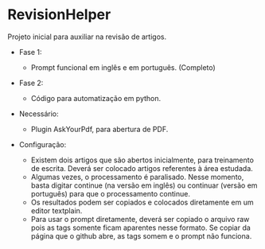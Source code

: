 # RevisionHelper

Projeto inicial para auxiliar na revisão de artigos.



- Fase 1:
  - Prompt funcional em inglês e em português. (Completo)
- Fase 2:
  - Código para automatização em python.



- Necessário:
  - Plugin AskYourPdf, para abertura de PDF.
- Configuração:
  - Existem dois artigos que são abertos inicialmente, para treinamento de escrita. Deverá ser colocado artigos referentes 	à área estudada.
  - Algumas vezes, o processamento é paralisado. Nesse momento, basta digitar continue (na versão em inglês) ou continuar (versão em português) para que o processamento continue.
  - Os resultados podem ser copiados e colocados diretamente em um editor textplain.
  - Para usar o prompt diretamente, deverá ser copiado o arquivo raw pois as tags somente ficam aparentes nesse formato. Se copiar da página que o github abre, as tags somem e o prompt não funciona.
